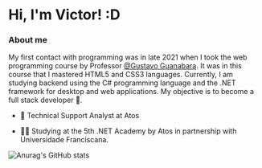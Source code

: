 # Hi, I'm Victor! :D
         


### About me

My first contact with programming was in late 2021 when I took the web programming course by Professor <a href="https://github.com/gustavoguanabara" rel="_blank">@Gustavo Guanabara</a>. It was in this course that I mastered HTML5 and CSS3 languages. Currently, I am studying backend using the C# programming language and the .NET framework for desktop and web applications. My objective is to become a full stack developer 🎯.

- 💼 Technical Support Analyst at Atos

- 👨‍💻 Studying at the 5th .NET Academy by Atos in partnership with Universidade Franciscana.



![Anurag's GitHub stats](https://github-readme-stats.vercel.app/api?username=VictorChaves10&count_private=true&show_icons=true&custom_title=Github%20Status&hide=issues&theme=radical)










